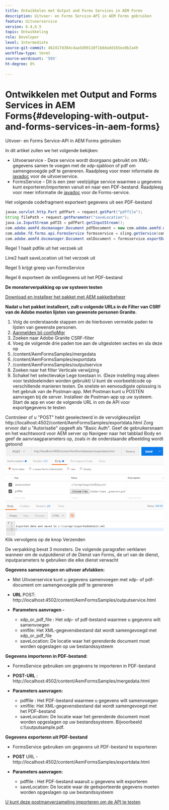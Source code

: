 ```yaml
---
title: Ontwikkelen met Output and Forms Services in AEM Forms
description: Uitvoer- en Forms Service-API in AEM Forms gebruiken
feature: Uitvoerservice
version: 6.4,6.5
topic: Ontwikkeling
role: Developer
level: Intermediate
source-git-commit: 462417d384c4aa5d99110f1b8dadd165ea9b2a49
workflow-type: tm+mt
source-wordcount: '593'
ht-degree: 0%

---
```



# Ontwikkelen met Output and Forms Services in AEM Forms{#developing-with-output-and-forms-services-in-aem-forms}

Uitvoer- en Forms Service-API in AEM Forms gebruiken

In dit artikel zullen we het volgende bekijken:

* Uitvoerservice - Deze service wordt doorgaans gebruikt om XML-gegevens samen te voegen met de xdp-sjabloon of pdf om samengevoegde pdf te genereren. Raadpleeg voor meer informatie de [javadoc](https://helpx.adobe.com/experience-manager/6-5/forms/javadocs/index.html?com/adobe/fd/output/api/OutputService.html) voor de uitvoerservice.
* FormsService - Dit is een zeer veelzijdige service waarmee u gegevens kunt exporteren/importeren vanuit en naar een PDF-bestand. Raadpleeg voor meer informatie de [javadoc](https://helpx.adobe.com/experience-manager/6-5/forms/javadocs/index.html?com/adobe/fd/forms/api/class-use/FormsService.html) voor de Forms-service.


Het volgende codefragment exporteert gegevens uit een PDF-bestand

```java
javax.servlet.http.Part pdfPart = request.getPart("pdffile");
String filePath = request.getParameter("saveLocation");
java.io.InputStream pdfIS = pdfPart.getInputStream();
com.adobe.aemfd.docmanager.Document pdfDocument = new com.adobe.aemfd.docmanager.Document(pdfIS);
com.adobe.fd.forms.api.FormsService formsservice = sling.getService(com.adobe.fd.forms.api.FormsService.class);
com.adobe.aemfd.docmanager.Document xmlDocument = formsservice.exportData(pdfDocument,com.adobe.fd.forms.api.DataFormat.Auto);
```

Regel 1 haalt pdfile uit het verzoek uit

Line2 haalt saveLocation uit het verzoek uit

Regel 5 krijgt greep van FormsService

Regel 6 exporteert de xmlGegevens uit het PDF-bestand

**De monsterverpakking op uw systeem testen**

[Download en installeer het pakket met AEM pakketbeheer](assets/outputandformsservice.zip)




**Nadat u het pakket installeert, zult u volgende URLs in de Filter van CSRF van de Adobe moeten lijsten van gewenste personen Granite.**

1. Volg de onderstaande stappen om de hierboven vermelde paden te lijsten van gewenste personen.
1. [Aanmelden bij configMgr](http://localhost:4502/system/console/configMgr)
1. Zoeken naar Adobe Granite CSRF-filter
1. Voeg de volgende drie paden toe aan de uitgesloten secties en sla deze op
1. /content/AemFormsSamples/mergedata
1. /content/AemFormsSamples/exportdata
1. /content/AemFormsSamples/outputservice
1. Zoeken naar het filter Verticale verwijzing
1. Schakel het selectievakje Lege toestaan in. (Deze instelling mag alleen voor testdoeleinden worden gebruikt)
U kunt de voorbeeldcode op verschillende manieren testen. De snelste en eenvoudigste oplossing is het gebruik van de Postman-app. Met Postman kunt u POSTEN aanvragen bij de server. Installeer de Postman-app op uw systeem.
Start de app en voer de volgende URL in om de API voor exportgegevens te testen

Controleer of u &quot;POST&quot; hebt geselecteerd in de vervolgkeuzelijst
http://localhost:4502/content/AemFormsSamples/exportdata.html
Zorg ervoor dat u &quot;Autorisatie&quot; opgeeft als &quot;Basic Auth&quot;. Geef de gebruikersnaam en het wachtwoord voor AEM server op
Navigeer naar het tabblad Body en geef de aanvraagparameters op, zoals in de onderstaande afbeelding wordt getoond
![export](assets/postexport.png)
Klik vervolgens op de knop Verzenden

De verpakking bevat 3 monsters. De volgende paragrafen verklaren wanneer om de outputdienst of de Dienst van Forms, de url van de dienst, inputparameters te gebruiken die elke dienst verwacht

**Gegevens samenvoegen en uitvoer afvlakken:**

* Met Uitvoerservice kunt u gegevens samenvoegen met xdp- of pdf-document om samengevoegde pdf te genereren
* **URL** POST: http://localhost:4502/content/AemFormsSamples/outputservice.html
* **Parameters aanvragen -**

   * xdp_or_pdf_file : Het xdp- of pdf-bestand waarmee u gegevens wilt samenvoegen
   * xmlfile: Het XML-gegevensbestand dat wordt samengevoegd met xdp_or_pdf_file
   * saveLocation: De locatie waar het gerenderde document moet worden opgeslagen op uw bestandssysteem

**Gegevens importeren in PDF-bestand:**
* FormsService gebruiken om gegevens te importeren in PDF-bestand
* **POST-URL** : http://localhost:4502/content/AemFormsSamples/mergedata.html
* **Parameters aanvragen:**

   * pdffile : Het PDF-bestand waarmee u gegevens wilt samenvoegen
   * xmlfile: Het XML-gegevensbestand dat wordt samengevoegd met het PDF-bestand
   * saveLocation: De locatie waar het gerenderde document moet worden opgeslagen op uw bestandssysteem. Bijvoorbeeld c:\\\outputsample.pdf.

**Gegevens exporteren uit PDF-bestand**
* FormsService gebruiken om gegevens uit PDF-bestand te exporteren
* **POST** URL - http://localhost:4502/content/AemFormsSamples/exportdata.html
* **Parameters aanvragen:**

   * pdffile : Het PDF-bestand waaruit u gegevens wilt exporteren
   * saveLocation: De locatie waar de geëxporteerde gegevens moeten worden opgeslagen op uw bestandssysteem

[U kunt deze postmanverzameling importeren om de API te testen](assets/document-services-postman-collection.json)

